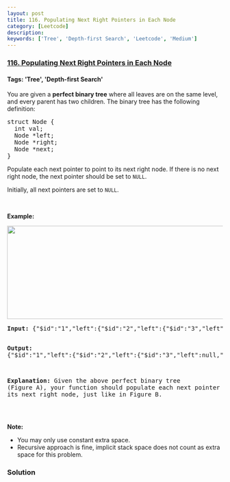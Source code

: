 ```yaml
---
layout: post
title: 116. Populating Next Right Pointers in Each Node
category: [Leetcode]
description: 
keywords: ['Tree', 'Depth-first Search', 'Leetcode', 'Medium']
---
```

### [116. Populating Next Right Pointers in Each Node](https://leetcode.com/problems/populating-next-right-pointers-in-each-node)

#### Tags: 'Tree', 'Depth-first Search'

<div class="content__u3I1 question-content__JfgR"><div><p>You are given a <strong>perfect binary tree</strong> where all leaves are on the same level, and every parent has two children. The binary tree has the following definition:</p>
<pre>struct Node {
  int val;
  Node *left;
  Node *right;
  Node *next;
}
</pre>
<p>Populate each next pointer to point to its next right node. If there is no next right node, the next pointer should be set to <code>NULL</code>.</p>
<p>Initially, all next pointers are set to <code>NULL</code>.</p>
<p> </p>
<p><strong>Example:</strong></p>
<p><img alt="" src="https://assets.leetcode.com/uploads/2019/02/14/116_sample.png" style="width: 640px; height: 218px;"/></p>
<pre><strong>Input: </strong><span>{"$id":"1","left":{"$id":"2","left":{"$id":"3","left":null,"next":null,"right":null,"val":4},"next":null,"right":{"$id":"4","left":null,"next":null,"right":null,"val":5},"val":2},"next":null,"right":{"$id":"5","left":{"$id":"6","left":null,"next":null,"right":null,"val":6},"next":null,"right":{"$id":"7","left":null,"next":null,"right":null,"val":7},"val":3},"val":1}</span>

<strong>Output: </strong><span>{"$id":"1","left":{"$id":"2","left":{"$id":"3","left":null,"next":{"$id":"4","left":null,"next":{"$id":"5","left":null,"next":{"$id":"6","left":null,"next":null,"right":null,"val":7},"right":null,"val":6},"right":null,"val":5},"right":null,"val":4},"next":{"$id":"7","left":{"$ref":"5"},"next":null,"right":{"$ref":"6"},"val":3},"right":{"$ref":"4"},"val":2},"next":null,"right":{"$ref":"7"},"val":1}</span>

<strong>Explanation: </strong>Given the above perfect binary tree (Figure A), your function should populate each next pointer to point to its next right node, just like in Figure B.
</pre>
<p> </p>
<p><strong>Note:</strong></p>
<ul>
<li>You may only use constant extra space.</li>
<li>Recursive approach is fine, implicit stack space does not count as extra space for this problem.</li>
</ul>
</div></div>

### Solution

